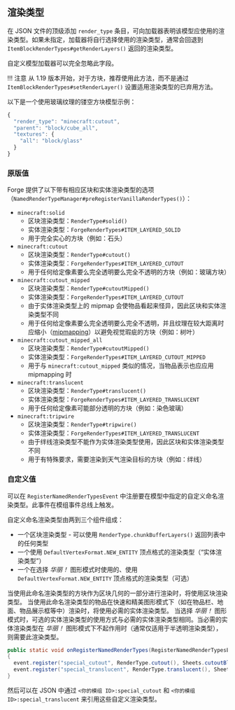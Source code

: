 ## 渲染类型

在 JSON 文件的顶级添加 `render_type` 条目，可向加载器表明该模型应使用的渲染类型。如果未指定，加载器将自行选择使用的渲染类型，通常会回退到 `ItemBlockRenderTypes#getRenderLayers()` 返回的渲染类型。

自定义模型加载器可以完全忽略此字段。

!!! 注意
    从 1.19 版本开始，对于方块，推荐使用此方法，而不是通过 `ItemBlockRenderTypes#setRenderLayer()` 设置适用渲染类型的已弃用方法。

以下是一个使用玻璃纹理的镂空方块模型示例：

```js
{
  "render_type": "minecraft:cutout",
  "parent": "block/cube_all",
  "textures": {
    "all": "block/glass"
  }
}
```

### 原版值
Forge 提供了以下带有相应区块和实体渲染类型的选项（`NamedRenderTypeManager#preRegisterVanillaRenderTypes()`）：

- `minecraft:solid`
    - 区块渲染类型：`RenderType#solid()`
    - 实体渲染类型：`ForgeRenderTypes#ITEM_LAYERED_SOLID`
    - 用于完全实心的方块（例如：石头）
- `minecraft:cutout`
    - 区块渲染类型：`RenderType#cutout()`
    - 实体渲染类型：`ForgeRenderTypes#ITEM_LAYERED_CUTOUT`
    - 用于任何给定像素要么完全透明要么完全不透明的方块（例如：玻璃方块）
- `minecraft:cutout_mipped`
    - 区块渲染类型：`RenderType#cutoutMipped()`
    - 实体渲染类型：`ForgeRenderTypes#ITEM_LAYERED_CUTOUT`
    - 由于实体渲染类型上的 mipmap 会使物品看起来怪异，因此区块和实体渲染类型不同
    - 用于任何给定像素要么完全透明要么完全不透明，并且纹理在较大距离时应缩小（[mipmapping]）以避免视觉瑕疵的方块（例如：树叶）
- `minecraft:cutout_mipped_all`
    - 区块渲染类型：`RenderType#cutoutMipped()`
    - 实体渲染类型：`ForgeRenderTypes#ITEM_LAYERED_CUTOUT_MIPPED`
    - 用于与 `minecraft:cutout_mipped` 类似的情况，当物品表示也应应用 mipmapping 时
- `minecraft:translucent`
    - 区块渲染类型：`RenderType#translucent()`
    - 实体渲染类型：`ForgeRenderTypes#ITEM_LAYERED_TRANSLUCENT`
    - 用于任何给定像素可能部分透明的方块（例如：染色玻璃）
- `minecraft:tripwire`
    - 区块渲染类型：`RenderType#tripwire()`
    - 实体渲染类型：`ForgeRenderTypes#ITEM_LAYERED_TRANSLUCENT`
    - 由于绊线渲染类型不能作为实体渲染类型使用，因此区块和实体渲染类型不同
    - 用于有特殊要求，需要渲染到天气渲染目标的方块（例如：绊线）

### 自定义值
可以在 `RegisterNamedRenderTypesEvent` 中注册要在模型中指定的自定义命名渲染类型。此事件在模组事件总线上触发。

自定义命名渲染类型由两到三个组件组成：
- 一个区块渲染类型 - 可以使用 `RenderType.chunkBufferLayers()` 返回列表中的任何类型
- 一个使用 `DefaultVertexFormat.NEW_ENTITY` 顶点格式的渲染类型（“实体渲染类型”）
- 一个在选择 *华丽！* 图形模式时使用的、使用 `DefaultVertexFormat.NEW_ENTITY` 顶点格式的渲染类型（可选）

当使用此命名渲染类型的方块作为区块几何的一部分进行渲染时，将使用区块渲染类型。
当使用此命名渲染类型的物品在快速和精美图形模式下（如在物品栏、地面、物品展示框等中）渲染时，将使用必需的实体渲染类型。
当选择 *华丽！* 图形模式时，可选的实体渲染类型的使用方式与必需的实体渲染类型相同。当必需的实体渲染类型在 *华丽！* 图形模式下不起作用时（通常仅适用于半透明渲染类型），则需要此渲染类型。

```java
public static void onRegisterNamedRenderTypes(RegisterNamedRenderTypesEvent event)
{
  event.register("special_cutout", RenderType.cutout(), Sheets.cutoutBlockSheet());
  event.register("special_translucent", RenderType.translucent(), Sheets.translucentCullBlockSheet(), Sheets.translucentItemSheet());
}
```

然后可以在 JSON 中通过 `<你的模组 ID>:special_cutout` 和 `<你的模组 ID>:special_translucent` 来引用这些自定义渲染类型。

[mipmapping]: https://en.wikipedia.org/wiki/Mipmap
